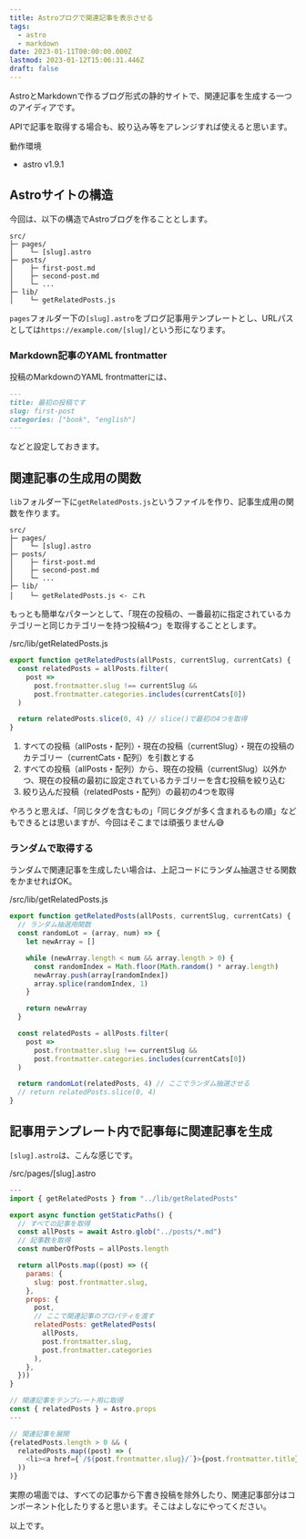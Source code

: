 ```yaml
---
title: Astroブログで関連記事を表示させる
tags:
  - astro
  - markdown
date: 2023-01-11T00:00:00.000Z
lastmod: 2023-01-12T15:06:31.446Z
draft: false
---
```


AstroとMarkdownで作るブログ形式の静的サイトで、関連記事を生成する一つのアイディアです。

APIで記事を取得する場合も、絞り込み等をアレンジすれば使えると思います。

動作環境

- astro v1.9.1

## Astroサイトの構造

今回は、以下の構造でAstroブログを作ることとします。

```tree
src/
├─ pages/
│    └─ [slug].astro
├─ posts/
│    ├─ first-post.md
│    ├─ second-post.md
│    └─ ...
├─ lib/
│    └─ getRelatedPosts.js
```

`pages`フォルダー下の`[slug].astro`をブログ記事用テンプレートとし、URLパスとしては`https://example.com/[slug]/`という形になります。

### Markdown記事のYAML frontmatter

投稿のMarkdownのYAML frontmatterには、

```md
---
title: 最初の投稿です
slug: first-post
categories: ["book", "english"]
---
```

などと設定しておきます。

## 関連記事の生成用の関数

`lib`フォルダー下に`getRelatedPosts.js`というファイルを作り、記事生成用の関数を作ります。

```tree
src/
├─ pages/
│    └─ [slug].astro
├─ posts/
│    ├─ first-post.md
│    ├─ second-post.md
│    └─ ...
├─ lib/
│    └─ getRelatedPosts.js <- これ
```

もっとも簡単なパターンとして、「現在の投稿の、一番最初に指定されているカテゴリーと同じカテゴリーを持つ投稿4つ」を取得することとします。

<div class="filename">/src/lib/getRelatedPosts.js</div>

```js
export function getRelatedPosts(allPosts, currentSlug, currentCats) {
  const relatedPosts = allPosts.filter(
    post =>
      post.frontmatter.slug !== currentSlug &&
      post.frontmatter.categories.includes(currentCats[0])
  )

  return relatedPosts.slice(0, 4) // slice()で最初の4つを取得
}
```

1. すべての投稿（allPosts・配列）・現在の投稿（currentSlug）・現在の投稿のカテゴリー（currentCats・配列）を引数とする
2. すべての投稿（allPosts・配列）から、現在の投稿（currentSlug）以外かつ、現在の投稿の最初に設定されているカテゴリーを含む投稿を絞り込む
3. 絞り込んだ投稿（relatedPosts・配列）の最初の4つを取得

やろうと思えば、「同じタグを含むもの」「同じタグが多く含まれるもの順」などもできるとは思いますが、今回はそこまでは頑張りません😅

### ランダムで取得する

ランダムで関連記事を生成したい場合は、上記コードにランダム抽選させる関数をかませればOK。

<div class="filename">/src/lib/getRelatedPosts.js</div>

```js
export function getRelatedPosts(allPosts, currentSlug, currentCats) {
  // ランダム抽選用関数
  const randomLot = (array, num) => {
    let newArray = []

    while (newArray.length < num && array.length > 0) {
      const randomIndex = Math.floor(Math.random() * array.length)
      newArray.push(array[randomIndex])
      array.splice(randomIndex, 1)
    }

    return newArray
  }

  const relatedPosts = allPosts.filter(
    post =>
      post.frontmatter.slug !== currentSlug &&
      post.frontmatter.categories.includes(currentCats[0])
  )

  return randomLot(relatedPosts, 4) // ここでランダム抽選させる
  // return relatedPosts.slice(0, 4)
}
```

## 記事用テンプレート内で記事毎に関連記事を生成

`[slug].astro`は、こんな感じです。

<div class="filename">/src/pages/[slug].astro</div>

```js
---
import { getRelatedPosts } from "../lib/getRelatedPosts"

export async function getStaticPaths() {
  // すべての記事を取得
  const allPosts = await Astro.glob("../posts/*.md")
  // 記事数を取得
  const numberOfPosts = allPosts.length

  return allPosts.map((post) => ({
    params: {
      slug: post.frontmatter.slug,
    },
    props: {
      post,
      // ここで関連記事のプロパティを渡す
      relatedPosts: getRelatedPosts(
        allPosts,
        post.frontmatter.slug,
        post.frontmatter.categories
      ),
    },
  }))
}

// 関連記事をテンプレート用に取得
const { relatedPosts } = Astro.props
---

// 関連記事を展開
{relatedPosts.length > 0 && (
  relatedPosts.map((post) => (
    <li><a href={`/${post.frontmatter.slug}/`}>{post.frontmatter.title}</a></li>
  ))
)}
```

実際の場面では、すべての記事から下書き投稿を除外したり、関連記事部分はコンポーネント化したりすると思います。そこはよしなにやってください。

以上です。
